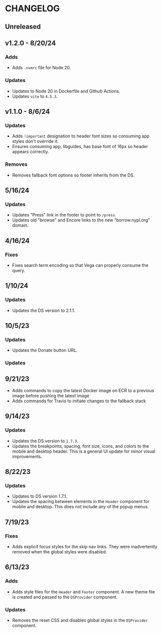# CHANGELOG

## Unreleased

## v1.2.0 - 8/20/24

### Adds

- Adds `.nvmrc` file for Node 20.

### Updates

- Updates to Node 20 in Dockerfile and Github Actions.
- Updates `vite` to `4.5.3`.

## v1.1.0 - 8/6/24

### Updates

- Adds `!important` designation to header font sizes so consuming app styles
  don't override it.
- Ensures consuming app, libguides, has base font of 16px so header appears correctly.

### Removes

- Removes fallback font options so footer inherits from the DS.

## 5/16/24

### Updates

- Updates "Press" link in the footer to point to `/press`.
- Updates old "browse" and Encore links to the new "borrow.nypl.org" domain.

## 4/16/24

### Fixes

- Fixes search term encoding so that Vega can properly consume the query.

## 1/10/24

### Updates

- Updates the DS version to 2.1.1.

## 10/5/23

### Updates

- Updates the Donate button URL.

### Updates

## 9/21/23

- Adds commands to copy the latest Docker image on ECR to a previous image
  before pushing the latest image
- Adds commands for Travis to initiate changes to the fallback stack

## 9/14/23

### Updates

- Updates the DS version to `1.7.3`.
- Updates the breakpoints, spacing, font size, icons, and colors to the mobile
  and desktop header. This is a general UI update for minor visual improvements.

## 8/22/23

### Updates

- Updates to DS version 1.7.1.
- Updates the spacing between elements in the `Header` component for mobile and
  desktop. This does not include any of the popup menus.

## 7/19/23

### Fixes

- Adds explicit focus styles for the skip nav links. They were inadvertently
  removed when the global styles were disabled.

## 6/13/23

### Adds

- Adds style files for the `Header` and `Footer` component. A new theme file is
  created and passed to the `DSProvider` component.

### Updates

- Removes the reset CSS and disables global styles in the `DSProvider`
  component.

